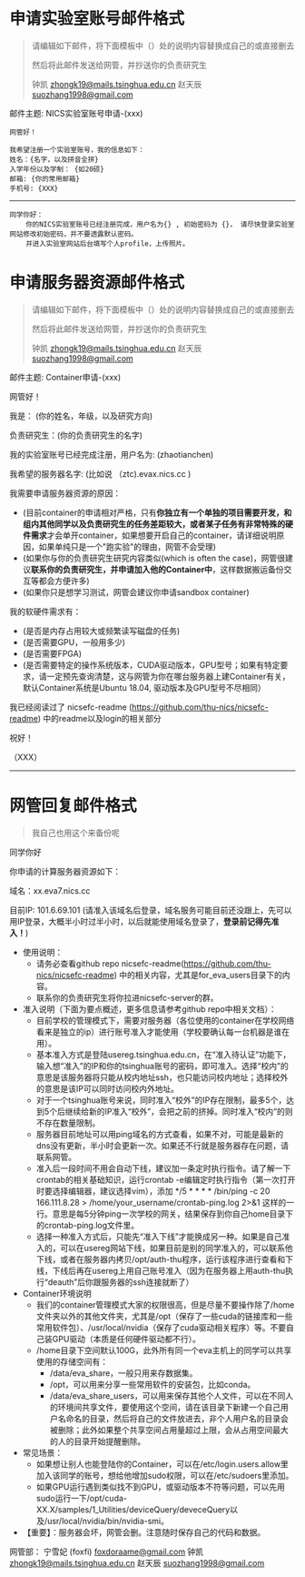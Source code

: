 # 申请实验室账号邮件格式

> 请编辑如下邮件，将下面模板中（）处的说明内容替换成自己的或直接删去
>
> 然后将此邮件发送给网管，并抄送你的负责研究生
>
> 钟凯                  zhongk19@mails.tsinghua.edu.cn
> 赵天辰              suozhang1998@gmail.com

邮件主题: NICS实验室账号申请-(xxx)

```
网管好！

我希望注册一个实验室账号，我的信息如下：
姓名：{名字，以及拼音全拼}
入学年份以及学制： {如20硕}
邮箱: {你的常用邮箱}
手机号: {XXX}  

```

---

```
同学你好：
    你的NICS实验室账号已经注册完成，用户名为{} , 初始密码为 {}， 请尽快登录实验室网站修改初始密码，并不要透露默认密码。
    并进入实验室网站后台填写个人profile，上传照片。

```


# 申请服务器资源邮件格式

> 请编辑如下邮件，将下面模板中（）处的说明内容替换成自己的或直接删去
>
> 然后将此邮件发送给网管，并抄送你的负责研究生
>
> 钟凯                  zhongk19@mails.tsinghua.edu.cn
> 赵天辰              suozhang1998@gmail.com



邮件主题: Container申请-(xxx)



网管好！

我是： (你的姓名，年级，以及研究方向)

负责研究生：(你的负责研究生的名字)

我的实验室账号已经完成注册，用户名为: (zhaotianchen)

我希望的服务器名字: (比如说 （ztc).evax.nics.cc )


我需要申请服务器资源的原因： 

* (目前container的申请相对严格，只有**你独立有一个单独的项目需要开发，和组内其他同学以及负责研究生的任务差距较大，或者某子任务有非常特殊的硬件需求**才会单开container，如果想要开启自己的container，请详细说明原因，如果单纯只是一个"跑实验"的理由，网管不会受理)
* (如果你与你的负责研究生研究内容类似(which is often the case)，网管很建议**联系你的负责研究生，并申请加入他的Container中**，这样数据搬运备份交互等都会方便许多)
* (如果你只是想学习测试，网管会建议你申请sandbox container)

我的软硬件需求有： 
  - (是否是内存占用较大或频繁读写磁盘的任务)
  - (是否需要GPU，一般用多少)
  - (是否需要FPGA)
  - (是否需要特定的操作系统版本，CUDA驱动版本，GPU型号；如果有特定要求，请一定预先查询清楚，这与网管为你在哪台服务器上建Container有关，默认Container系统是Ubuntu 18.04, 驱动版本及GPU型号不尽相同）

我已经阅读过了 nicsefc-readme (https://github.com/thu-nics/nicsefc-readme) 中的readme以及login的相关部分

祝好！

（XXX）



---

# 网管回复邮件格式

> 我自己也用这个来备份呢

同学你好

你申请的计算服务器资源如下：

域名：xx.eva7.nics.cc 

目前IP: 101.6.69.101 (请准入该域名后登录，域名服务可能目前还没跟上，先可以用IP登录，大概半小时过半小时，以后就能使用域名登录了，**登录前记得先准入！**)


* 使用说明：
  * 请务必查看github repo nicsefc-readme(https://github.com/thu-nics/nicsefc-readme)  中的相关内容，尤其是for_eva_users目录下的内容。
  * 联系你的负责研究生将你拉进nicsefc-server的群。
* 准入说明（下面为要点概述，更多信息请参考github repo中相关文档）：
  *  目前学校的管理模式下，需要对服务器（各位使用的container在学校网络看来是独立的ip）进行账号准入才能使用（学校要确认每一台机器是谁在用）。
  * 基本准入方式是登陆usereg.tsinghua.edu.cn，在“准入待认证”功能下，输入想“准入”的IP和你的tsinghua账号的密码，即可准入。选择“校内”的意思是该服务器将只能从校内地址ssh，也只能访问校内地址；选择校外的意思是该IP可以同时访问校内外地址。
  * 对于一个tsinghua账号来说，同时准入“校外”的IP存在限制，最多5个，达到5个后继续给新的IP准入“校外”，会把之前的挤掉。同时准入“校内”的则不存在数量限制。
  * 服务器目前地址可以用ping域名的方式查看，如果不对，可能是最新的dns没有更新，半小时会更新一次。如果还不行就是服务器存在问题，请联系网管。
  * 准入后一段时间不用会自动下线，建议加一条定时执行指令。请了解一下crontab的相关基础知识，运行crontab -e编辑定时执行指令（第一次打开时要选择编辑器，建议选择vim），添加 */5 * * * * /bin/ping -c 20 166.111.8.28 > /home/your_username/crontab-ping.log 2>&1 这样的一行。意思是每5分钟ping一次学校的网关，结果保存到你自己home目录下的crontab-ping.log文件里。
  * 选择一种准入方式后，只能先“准入下线”才能换成另一种。如果是自己准入的，可以在usereg网站下线，如果目前是别的同学准入的，可以联系他下线，或者在服务器内拷贝/opt/auth-thu程序，运行该程序进行查看和下线，下线后再在usereg上用自己账号准入（因为在服务器上用auth-thu执行“deauth”后你跟服务器的ssh连接就断了）
* Container环境说明
  * 我们的container管理模式大家的权限很高，但是尽量不要操作除了/home文件夹以外的其他文件夹，尤其是/opt（保存了一些cuda的链接库和一些常用软件包）、/usr/local/nvidia（保存了cuda驱动相关程序）等。不要自己装GPU驱动（本质是任何硬件驱动都不行）。
  * /home目录下空间默认100G，此外所有同一个eva主机上的同学可以共享使用的存储空间有：
    * /data/eva_share，一般只用来存数据集。
    * /opt，可以用来分享一些常用软件的安装包，比如conda。
    * /data/eva_share_users，可以用来保存其他个人文件，可以在不同人的环境间共享文件，要使用这个空间，请在该目录下新建一个自己用户名命名的目录，然后将自己的文件放进去，非个人用户名的目录会被删除；此外如果整个共享空间占用量超过上限，会从占用空间最大的人的目录开始提醒删除。
* 常见场景：
  * 如果想让别人也能登陆你的Container，可以在/etc/login.users.allow里加入该同学的账号，想给他增加sudo权限，可以在/etc/sudoers里添加。
  * 如果GPU运行遇到类似找不到GPU，或驱动版本不符等问题，可以先用sudo运行一下/opt/cuda-XX.X/samples/1_Utilities/deviceQuery/deveceQuery以及/usr/local/nvidia/bin/nvidia-smi。
* 【重要】：服务器会坏，网管会删。注意随时保存自己的代码和数据。

网管部：
宁雪妃 (foxfi)   foxdoraame@gmail.com
钟凯                  zhongk19@mails.tsinghua.edu.cn
赵天辰              suozhang1998@gmail.com
